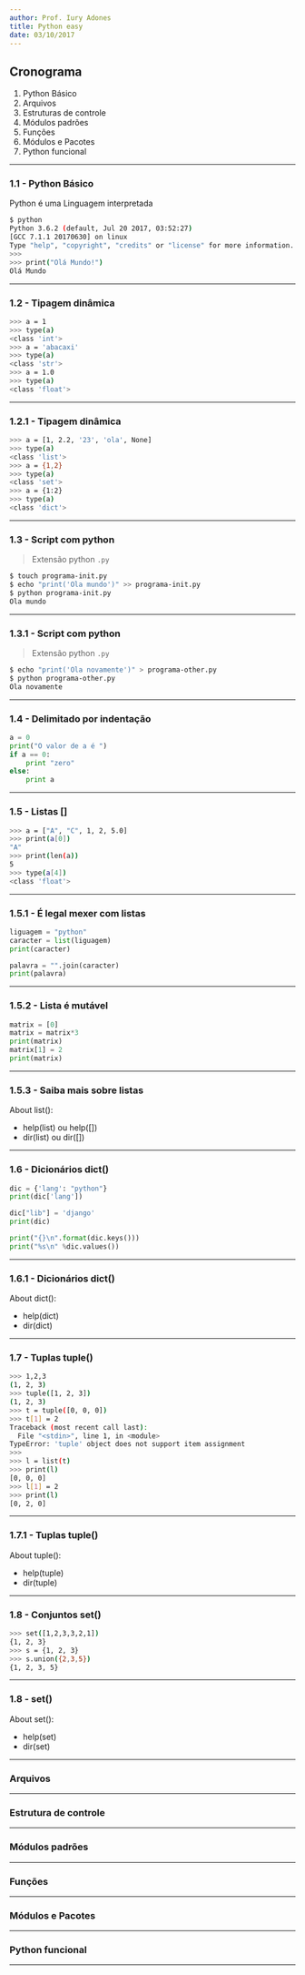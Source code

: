 ```yaml
---
author: Prof. Iury Adones
title: Python easy 
date: 03/10/2017
---
```


## Cronograma

1. Python Básico
2. Arquivos
3. Estruturas de controle 
4. Módulos padrões
5. Funções 
6. Módulos e Pacotes 
7. Python funcional

---

### 1.1 - Python Básico 

Python é uma Linguagem interpretada

``` bash
$ python
Python 3.6.2 (default, Jul 20 2017, 03:52:27) 
[GCC 7.1.1 20170630] on linux
Type "help", "copyright", "credits" or "license" for more information.
>>>
>>> print("Olá Mundo!")
Olá Mundo
```

---

### 1.2 - Tipagem dinâmica

``` bash
>>> a = 1
>>> type(a)
<class 'int'>
>>> a = 'abacaxi'
>>> type(a)
<class 'str'>
>>> a = 1.0
>>> type(a)
<class 'float'>
```

---

### 1.2.1 - Tipagem dinâmica

``` bash
>>> a = [1, 2.2, '23', 'ola', None]
>>> type(a)
<class 'list'>
>>> a = {1,2}
>>> type(a)
<class 'set'>
>>> a = {1:2}
>>> type(a)
<class 'dict'>
```

---

### 1.3 - Script com python

> Extensão python `.py`

```bash
$ touch programa-init.py
$ echo "print('Ola mundo')" >> programa-init.py
$ python programa-init.py
Ola mundo
```

---

### 1.3.1 - Script com python

> Extensão python `.py`

```bash
$ echo "print('Ola novamente')" > programa-other.py
$ python programa-other.py
Ola novamente
```

---

### 1.4 - Delimitado por indentação

```python
a = 0
print("O valor de a é ")
if a == 0:
    print "zero"
else:
    print a
```

---

### 1.5 - Listas [] 

```bash
>>> a = ["A", "C", 1, 2, 5.0]
>>> print(a[0])
"A"
>>> print(len(a))
5
>>> type(a[4])
<class 'float'>
```


---

### 1.5.1 - É legal mexer com listas

```python
liguagem = "python"
caracter = list(liguagem)
print(caracter)

palavra = "".join(caracter)
print(palavra)
```

---

### 1.5.2 - Lista é mutável

```python
matrix = [0]
matrix = matrix*3
print(matrix)
matrix[1] = 2
print(matrix)
```

---

### 1.5.3 - Saiba mais sobre listas 

About list():

* help(list) ou help([])
* dir(list) ou dir([])

---

### 1.6 - Dicionários dict() 

```python
dic = {'lang': "python"}
print(dic['lang'])

dic["lib"] = 'django'
print(dic)

print("{}\n".format(dic.keys()))
print("%s\n" %dic.values())
```

---

### 1.6.1 - Dicionários dict() 

About dict():

* help(dict)
* dir(dict)

---

### 1.7 - Tuplas tuple() 

```bash
>>> 1,2,3
(1, 2, 3)
>>> tuple([1, 2, 3])
(1, 2, 3)
>>> t = tuple([0, 0, 0])
>>> t[1] = 2
Traceback (most recent call last):
  File "<stdin>", line 1, in <module>
TypeError: 'tuple' object does not support item assignment
>>> 
>>> l = list(t)
>>> print(l)
[0, 0, 0]
>>> l[1] = 2
>>> print(l)
[0, 2, 0]
```

---

### 1.7.1 - Tuplas tuple() 

About tuple():

* help(tuple)
* dir(tuple)

---

### 1.8 - Conjuntos set() 

```bash
>>> set([1,2,3,3,2,1])
{1, 2, 3}
>>> s = {1, 2, 3}
>>> s.union({2,3,5})
{1, 2, 3, 5}
```

---

### 1.8 - set() 

About set():

* help(set)
* dir(set)

---

### Arquivos

---

### Estrutura de controle


---

### Módulos padrões


---

### Funções


---

### Módulos e Pacotes


---

### Python funcional

---
